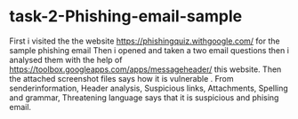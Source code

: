 # task-2-Phishing-email-sample
First  i visited the the website https://phishingquiz.withgoogle.com/ for the sample phishing email
Then i opened and taken a two email questions then i analysed them with the help of https://toolbox.googleapps.com/apps/messageheader/ this website.
Then the attached screenshot files says how it is vulnerable .
From senderinformation, Header analysis, Suspicious links, Attachments, Spelling and grammar, Threatening language says that it is suspicious
and phising email.
